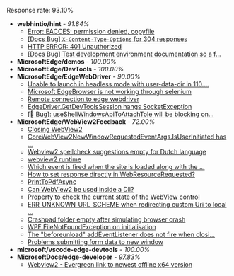 Response rate: 93.10%

* **webhintio/hint** - _91.84%_
  * [Error: EACCES: permission denied, copyfile](https://github.com/webhintio/hint/issues/5432)
  * [[Docs Bug] `X-Content-Type-Options` for 304 responses](https://github.com/webhintio/hint/issues/5417)
  * [HTTP ERROR: 401 Unauthorized](https://github.com/webhintio/hint/issues/5362)
  * [[Docs Bug] Test development environment documentation so a f...](https://github.com/webhintio/hint/issues/5404)
* **MicrosoftEdge/demos** - _100.00%_
* **MicrosoftEdge/DevTools** - _100.00%_
* **MicrosoftEdge/EdgeWebDriver** - _90.00%_
  * [Unable to launch in headless mode with user-data-dir in 110....](https://github.com/MicrosoftEdge/EdgeWebDriver/issues/69)
  * [Microsoft EdgeBrowser is not working through selenium](https://github.com/MicrosoftEdge/EdgeWebDriver/issues/68)
  * [Remote connection to edge webdriver](https://github.com/MicrosoftEdge/EdgeWebDriver/issues/67)
  * [EdgeDriver.GetDevToolsSession hangs SocketException](https://github.com/MicrosoftEdge/EdgeWebDriver/issues/65)
  * [[🐛 Bug]: useShellWindowsApiToAttachToIe will be blocking on...](https://github.com/MicrosoftEdge/EdgeWebDriver/issues/34)
* **MicrosoftEdge/WebView2Feedback** - _72.00%_
  * [Closing WebView2](https://github.com/MicrosoftEdge/WebView2Feedback/issues/3260)
  * [CoreWebView2NewWindowRequestedEventArgs.IsUserInitiated has ...](https://github.com/MicrosoftEdge/WebView2Feedback/issues/3255)
  * [Webview2 spellcheck suggestions empty for Dutch language](https://github.com/MicrosoftEdge/WebView2Feedback/issues/3237)
  * [webview2 runtime](https://github.com/MicrosoftEdge/WebView2Feedback/issues/3257)
  * [Which event is fired when the site is loaded along with the ...](https://github.com/MicrosoftEdge/WebView2Feedback/issues/3253)
  * [How to set response directly in WebResourceRequested?](https://github.com/MicrosoftEdge/WebView2Feedback/issues/3252)
  * [PrintToPdfAsync](https://github.com/MicrosoftEdge/WebView2Feedback/issues/3249)
  * [Can WebView2 be used inside a Dll?](https://github.com/MicrosoftEdge/WebView2Feedback/issues/3240)
  * [Property to check the current state of the WebView control](https://github.com/MicrosoftEdge/WebView2Feedback/issues/3239)
  * [ERR_UNKNOWN_URL_SCHEME when redirecting custom Uri to local ...](https://github.com/MicrosoftEdge/WebView2Feedback/issues/3230)
  * [Crashpad folder empty after simulating browser crash](https://github.com/MicrosoftEdge/WebView2Feedback/issues/3225)
  * [WPF FileNotFoundException on initialisation](https://github.com/MicrosoftEdge/WebView2Feedback/issues/3222)
  * [The "beforeunload" addEventListener does not fire when closi...](https://github.com/MicrosoftEdge/WebView2Feedback/issues/3217)
  * [Problems submitting form data to new window ](https://github.com/MicrosoftEdge/WebView2Feedback/issues/3203)
* **microsoft/vscode-edge-devtools** - _100.00%_
* **MicrosoftDocs/edge-developer** - _97.83%_
  * [Webview2 - Evergreen link to newest offline x64 version](https://github.com/MicrosoftDocs/edge-developer/issues/2479)